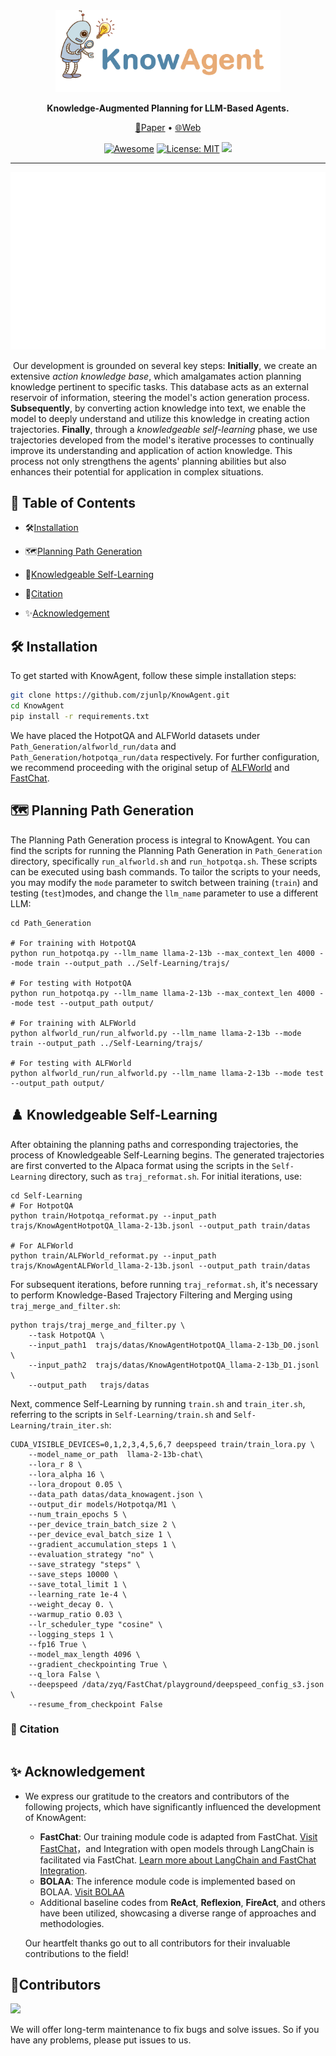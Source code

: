 

<div align="center">
<img src="img/icon.png" width="360px">  


  **Knowledge-Augmented Planning for LLM-Based Agents.**

  <p align="center">
  <a href="https://arxiv.org/abs/xxxxx">📄Paper</a> •
  <a href="https://www.zjukg.org/project/KnowAgent/">🌐Web</a>
	</p>  

[![Awesome](https://awesome.re/badge.svg)](https://github.com/zjunlp/KnowAgent) 
[![License: MIT](https://img.shields.io/badge/License-MIT-green.svg)](https://opensource.org/licenses/MIT)
![](https://img.shields.io/github/last-commit/zjunlp/KnowAgent?color=blue) 

</div>

---

<img src="img/method.gif" alt="method"/>

​	Our development is grounded on several key steps: **Initially**, we create an extensive *action knowledge base*, which amalgamates action planning knowledge pertinent to specific tasks. This database acts as an external reservoir of information, steering the model's action generation process.  **Subsequently**, by converting action knowledge into text, we enable the model to deeply understand and utilize this knowledge in creating action trajectories. **Finally**, through a *knowledgeable self-learning* phase, we use trajectories developed from the model's iterative processes to continually improve its understanding and application of action knowledge. This process not only strengthens the agents' planning abilities but also enhances their potential for application in complex situations.



## 🌟 Table of Contents

- 🛠️[Installation](🔧installation )

- :world_map:[Planning Path Generation](Planning-Path-Generation)

- 📝[Knowledgeable Self-Learning](📝Knowledgeable-Self-Learning)

- 🔖[Citation](🔖Citation )

- ✨[Acknowledgement](✨Acknowledgement )

  

## 🛠️ Installation

To get started with KnowAgent, follow these simple installation steps:

```bash
git clone https://github.com/zjunlp/KnowAgent.git
cd KnowAgent
pip install -r requirements.txt
```

We have placed the HotpotQA and ALFWorld datasets under `Path_Generation/alfworld_run/data` and `Path_Generation/hotpotqa_run/data` respectively. For further configuration, we recommend proceeding with the original setup of [ALFWorld](https://github.com/alfworld/alfworld) and [FastChat](https://github.com/lm-sys/FastChat).

## :world_map: Planning Path Generation

The Planning Path Generation process is integral to KnowAgent. You can find the scripts for running the Planning Path Generation in `Path_Generation` directory, specifically `run_alfworld.sh` and `run_hotpotqa.sh`. These scripts can be executed using bash commands. To tailor the scripts to your needs, you may modify the `mode` parameter to switch between training (`train`) and testing (`test`)modes, and change the `llm_name` parameter to use a different LLM:

```
cd Path_Generation

# For training with HotpotQA
python run_hotpotqa.py --llm_name llama-2-13b --max_context_len 4000 --mode train --output_path ../Self-Learning/trajs/

# For testing with HotpotQA
python run_hotpotqa.py --llm_name llama-2-13b --max_context_len 4000 --mode test --output_path output/
    
# For training with ALFWorld
python alfworld_run/run_alfworld.py --llm_name llama-2-13b --mode train --output_path ../Self-Learning/trajs/

# For testing with ALFWorld
python alfworld_run/run_alfworld.py --llm_name llama-2-13b --mode test --output_path output/
```

## ♟️ Knowledgeable Self-Learning

After obtaining the planning paths and corresponding trajectories, the process of Knowledgeable Self-Learning begins. The generated trajectories are first converted to the Alpaca format using the scripts in the `Self-Learning` directory, such as `traj_reformat.sh`. For initial iterations, use:

```
cd Self-Learning
# For HotpotQA
python train/Hotpotqa_reformat.py --input_path trajs/KnowAgentHotpotQA_llama-2-13b.jsonl --output_path train/datas

# For ALFWorld
python train/ALFWorld_reformat.py --input_path trajs/KnowAgentALFWorld_llama-2-13b.jsonl --output_path train/datas
```

For subsequent iterations, before running `traj_reformat.sh`, it's necessary to perform Knowledge-Based Trajectory Filtering and Merging using `traj_merge_and_filter.sh`:

```
python trajs/traj_merge_and_filter.py \
    --task HotpotQA \
    --input_path1  trajs/datas/KnowAgentHotpotQA_llama-2-13b_D0.jsonl \
    --input_path2  trajs/datas/KnowAgentHotpotQA_llama-2-13b_D1.jsonl \
    --output_path   trajs/datas 
```

Next, commence Self-Learning by running `train.sh` and `train_iter.sh`, referring to the scripts in `Self-Learning/train.sh` and `Self-Learning/train_iter.sh`:

```
CUDA_VISIBLE_DEVICES=0,1,2,3,4,5,6,7 deepspeed train/train_lora.py \
    --model_name_or_path  llama-2-13b-chat\
    --lora_r 8 \
    --lora_alpha 16 \
    --lora_dropout 0.05 \
    --data_path datas/data_knowagent.json \
    --output_dir models/Hotpotqa/M1 \
    --num_train_epochs 5 \
    --per_device_train_batch_size 2 \
    --per_device_eval_batch_size 1 \
    --gradient_accumulation_steps 1 \
    --evaluation_strategy "no" \
    --save_strategy "steps" \
    --save_steps 10000 \
    --save_total_limit 1 \
    --learning_rate 1e-4 \
    --weight_decay 0. \
    --warmup_ratio 0.03 \
    --lr_scheduler_type "cosine" \
    --logging_steps 1 \
    --fp16 True \
    --model_max_length 4096 \
    --gradient_checkpointing True \
    --q_lora False \
    --deepspeed /data/zyq/FastChat/playground/deepspeed_config_s3.json \
    --resume_from_checkpoint False 
```

### 🔖 Citation

```bibtex

```

## ✨ Acknowledgement

- We express our gratitude to the creators and contributors of the following projects, which have significantly influenced the development of KnowAgent:

  - **FastChat**: Our training module code is adapted from FastChat. [Visit FastChat](https://github.com/lm-sys/FastChat)，and Integration with open models through LangChain is facilitated via FastChat. [Learn more about LangChain and FastChat Integration](https://github.com/lm-sys/FastChat/blob/main/docs/langchain_integration.md).
  - **BOLAA**: The inference module code is implemented based on BOLAA. [Visit BOLAA](https://github.com/salesforce/BOLAA)
  - Additional baseline codes from **ReAct**, **Reflexion**, **FireAct**, and others have been utilized, showcasing a diverse range of approaches and methodologies.

  Our heartfelt thanks go out to all contributors for their invaluable contributions to the field!


## 🎉Contributors

<a href="https://github.com/zjunlp/knowagent/graphs/contributors">
  <img src="https://contrib.rocks/image?repo=zjunlp/knowagent" /></a>

We will offer long-term maintenance to fix bugs and solve issues. So if you have any problems, please put issues to us.  

